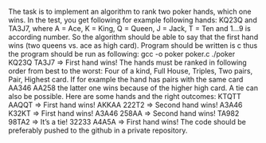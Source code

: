 The task is to implement an algorithm to rank two poker hands, which one wins. In the test, you get following for example following hands:
KQ23Q and TA3J7, where A = Ace, K = King, Q = Queen, J = Jack, T = Ten and 1…9 is according number.
So the algorithm should be able to say that the first hand wins (two queens vs. ace as high card).
Program should be written is c thus the program should be run as following:
gcc -o poker poker.c
./poker KQ23Q TA3J7 => First hand wins!
The hands must be ranked in following order from best to the worst: Four of a kind, Full House, Triples, Two pairs, Pair, Highest card. If for
example the hand has pairs with the same card AA346 AA258 the latter one wins because of the higher high card. A tie can also be possible.
Here are some hands and the right outcomes:
KTQTT AAQQT => First hand wins!
AKKAA 222T2 => Second hand wins!
A3A46 K32KT => First hand wins!
A3A46 258AA => Second hand wins!
TA982 98TA2 => It’s a tie!
32233 A4A5A => First hand wins!
The code should be preferably pushed to the github in a private repository.
